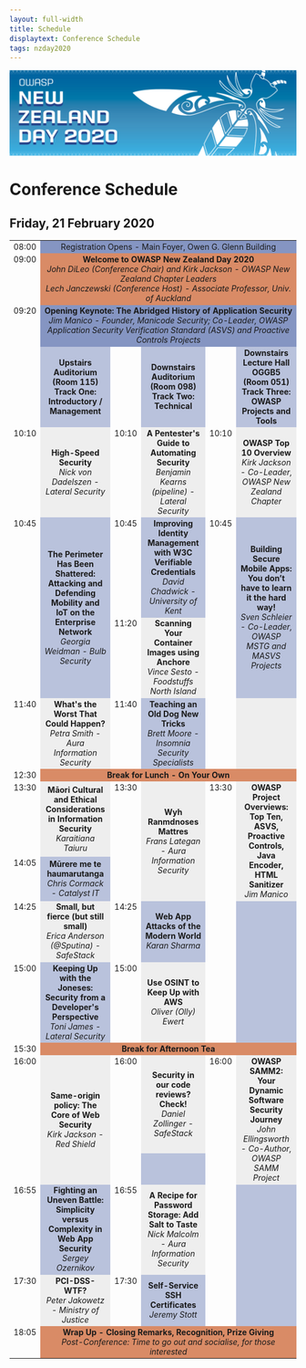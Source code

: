 ```yaml
---
layout: full-width
title: Schedule
displaytext: Conference Schedule
tags: nzday2020
---
```


![Conference Web Banner](../assets/images/Web_Banner-OWASP_NZ_Day_2020.jpg)

# Conference Schedule

## Friday, 21 February 2020

<table width="100%">
  <tr>
    <td style="vertical-align: top; text-align: right;">08:00</td>
    <td colspan="5" style="background-color: #8595C2; text-align: center;">
      Registration Opens - Main Foyer, Owen G. Glenn Building
    </td>
  </tr>
  <tr>
    <td valign="top" align="right">09:00</td>
    <td colspan="5" style="background-color: #D98B66; text-align: center;">
      <strong>Welcome to OWASP New Zealand Day 2020</strong>
      <br />
      <em>John DiLeo (Conference Chair) and Kirk Jackson - OWASP New Zealand Chapter Leaders<br />Lech Janczewski (Conference Host) - Associate Professor, Univ. of Auckland</em>
    </td>
  </tr>
  <tr>
    <td valign="top" align="right">09:20</td>
    <td colspan="5" style="background-color: #8595C2; text-align: center;">
      <strong>Opening Keynote: The Abridged History of Application Security</strong>
      <br />
      <em>Jim Manico - Founder, Manicode Security; Co-Leader, OWASP Application Security Verification Standard (ASVS) and Proactive Controls Projects</em>
    </td>
  </tr>
  <tr>
    <td style="width: 6%; vertical-align: top; text-align: right;">&nbsp;</td>
    <td style="background-color: #B9C2DC; text-align: center; width: 27%; font-weight: bold;">
      Upstairs Auditorium (Room 115)
      <br />
      Track One: Introductory / Management
    </td>
    <td style="width: 6%; vertical-align: top; text-align: right;">&nbsp;</td>
    <td style="background-color: #B9C2DC; text-align: center; width: 27%; font-weight: bold;">
      Downstairs Auditorium (Room 098)
      <br />
      Track Two: Technical
    </td>
    <td style="width: 6%; vertical-align: top; text-align: right;">&nbsp;</td>
    <td style="background-color: #B9C2DC; text-align: center; width: 27%; font-weight: bold;">
      Downstairs Lecture Hall OGGB5 (Room 051)
      <br />
      Track Three: OWASP Projects and Tools
    </td>
  </tr>
  <tr>
    <td style="vertical-align: top; text-align: right;">10:10</td>
    <td style="background-color: #EEE; text-align: center;">
      <strong>High-Speed Security</strong>
      <br />
      <em>Nick von Dadelszen - Lateral Security</em>
    </td>
    <td style="vertical-align: top; text-align: right;">10:10</td>
    <td style="background-color: #EEE; text-align: center">
      <strong>A Pentester's Guide to Automating Security</strong>
      <br />
      <em>Benjamin Kearns (pipeline) - Lateral Security</em>
    </td>
    <td style="vertical-align: top; text-align: right;">10:10</td>
    <td style="background-color: #EEE; text-align: center">
      <strong>OWASP Top 10 Overview</strong>
      <br />
      <em>Kirk Jackson - Co-Leader, OWASP New Zealand Chapter</em>
    </td>
  </tr>
  <tr>
    <td style="vertical-align: top; text-align: right;" rowspan="2">10:45</td>
    <td style="background-color: #B9C2DC; text-align: center;" rowspan="2">
      <strong>The Perimeter Has Been Shattered: Attacking and Defending Mobility and IoT on the Enterprise Network</strong>
      <br />
      <em>Georgia Weidman - Bulb Security</em>
    </td>
    <td style="vertical-align: top; text-align: right;">10:45</td>
    <td style="background-color: #B9C2DC; text-align: center;">
      <strong>Improving Identity Management with W3C Verifiable Credentials</strong>
      <br />
      <em>David Chadwick - University of Kent</em>
    </td>
    <td style="vertical-align: top; text-align: right;" rowspan="2">10:45</td>
    <td style="background-color: #B9C2DC; text-align: center" rowspan="2">
      <strong>Building Secure Mobile Apps: You don’t have to learn it the hard way!</strong>
      <br />
      <em>Sven Schleier - Co-Leader, OWASP MSTG and MASVS Projects</em>
    </td>
  </tr>
  <tr>
    <td style="width: 6%; vertical-align: top; text-align: right;">11:20</td>
    <td style="background-color: #EEE; text-align: center">
      <strong>Scanning Your Container Images using Anchore</strong>
      <br />
      <em>Vince Sesto - Foodstuffs North Island</em>
    </td>
  </tr>
  <tr>
    <td style="vertical-align: top; text-align: right;">11:40</td>
    <td style="background-color: #EEE; text-align: center">
      <strong>What's the Worst That Could Happen?</strong>
      <br />
      <em>Petra Smith - Aura Information Security</em>
    </td>
    <td style="vertical-align: top; text-align: right;">11:40</td>
    <td style="background-color: #B9C2DC; text-align: center">
      <strong>Teaching an Old Dog New Tricks</strong>
      <br />
      <em>Brett Moore - Insomnia Security Specialists</em>
    </td>
    <td style="vertical-align: top; text-align: right;">&nbsp;</td>
    <td style="background-color: #EEE; text-align: center">&nbsp;</td>
  </tr>
 <tr>
    <td style="vertical-align: top; text-align: right;">12:30</td>
    <td colspan="5" style="background-color: #D98B66; text-align: center; font-weight: bold;">Break for Lunch - On Your Own</td>
  </tr>
  <tr>
    <td style="vertical-align: top; text-align: right;">13:30</td>
    <td style="background-color: #EEE; text-align: center">
      <strong>Māori Cultural and Ethical Considerations in Information Security</strong>
      <br />
      <em>Karaitiana Taiuru</em></td>
    <td rowspan="2" style="vertical-align: top; text-align: right;">13:30</td>
    <td rowspan="2" style="background-color: #EEE; text-align: center">
      <strong>Wyh Ranmdnoses Mattres</strong>
      <br />
      <em>Frans Lategan - Aura Information Security</em>
    </td>
    <td rowspan="2" style="vertical-align: top; text-align: right;">13:30</td>
    <td rowspan="2" style="background-color: #EEE; text-align: center">
      <strong>OWASP Project Overviews: Top Ten, ASVS, Proactive Controls, Java Encoder, HTML Sanitizer</strong>
      <br />
      <em>Jim Manico</em>
    </td>
  </tr>
  <tr>
    <td style="vertical-align: top; text-align: right;">14:05</td>
    <td style="background-color: #B9C2DC; text-align: center">
      <strong>Mūrere me te haumarutanga</strong>
      <br />
      <em>Chris Cormack - Catalyst IT</em>
    </td>
  </tr>
  <tr>
    <td style="vertical-align: top; text-align: right;">14:25</td>
    <td style="background-color: #EEE; text-align: center">
      <strong>Small, but fierce (but still small)</strong>  
      <br />  
      <em>Erica Anderson (@Sputina) - SafeStack</em>
    </td>
    <td style="vertical-align: top; text-align: right;">14:25</td>
    <td style="background-color: #B9C2DC; text-align: center">
      <strong>Web App Attacks of the Modern World</strong>
      <br />
      <em>Karan Sharma</em>
    </td>
    <td rowspan="2" style="vertical-align: top; text-align: right;">&nbsp;</td>
    <td rowspan="2" style="background-color: #B9C2DC; text-align: center">&nbsp;</td>
  </tr>
  <tr>
    <td style="vertical-align: top; text-align: right;">15:00</td>
    <td style="background-color: #B9C2DC; text-align: center">
      <strong>Keeping Up with the Joneses: Security from a Developer's Perspective</strong>
      <br />
      <em>Toni James - Lateral Security</em>
    </td>
    <td style="vertical-align: top; text-align: right;">15:00</td>
    <td style="background-color: #EEE; text-align: center">
      <strong>Use OSINT to Keep Up with AWS</strong>
      <br />
      <em>Oliver (Olly) Ewert</em>
    </td>
  </tr>
  <tr>
    <td style="vertical-align: top; text-align: right;">15:30</td>
    <td colspan="5" style="background-color: #D98B66; text-align: center; font-weight: bold;">Break for Afternoon Tea</td>
  </tr>
  <tr>
    <td rowspan="2" style="vertical-align: top; text-align: right;">16:00</td>
    <td rowspan="2" style="background-color: #EEE; text-align: center">
      <strong>Same-origin policy: The Core of Web Security</strong>
      <br />
      <em>Kirk Jackson - Red Shield</em>
    </td>
    <td style="vertical-align: top; text-align: right;">16:00</td>
    <td style="background-color: #EEE; text-align: center">
      <strong>Security in our code reviews? Check!</strong>
      <br />
      <em>Daniel Zollinger - SafeStack</em>
    </td>
    <td rowspan="2" style="vertical-align: top; text-align: right;">16:00</td>
    <td rowspan="2" style="background-color: #EEE; text-align: center;">
      <strong>OWASP SAMM2: Your Dynamic Software Security Journey</strong>
      <br />
      <em>John Ellingsworth - Co-Author, OWASP SAMM Project</em>
    </td>
  </tr>
  <tr>
    <td style="vertical-align: top; text-align: right;">&nbsp;</td>
    <td style="background-color: #B9C2DC; text-align: center">&nbsp;<br />&nbsp;</td>
  </tr>
  <tr>
    <td style="vertical-align: top; text-align: right;">16:55</td>
    <td style="background-color: #B9C2DC; text-align: center">
      <strong>Fighting an Uneven Battle: Simplicity versus Complexity in Web App Security</strong>
      <br />
      <em>Sergey Ozernikov</em>
    </td>
    <td style="vertical-align: top; text-align: right;">16:55</td>
    <td style="background-color: #EEE; text-align: center">
      <strong>A Recipe for Password Storage: Add Salt to Taste</strong>
      <br />
      <em>Nick Malcolm - Aura Information Security</em>
    </td>
    <td rowspan="2" style="vertical-align: top; text-align: right;">&nbsp;</td>
    <td rowspan="2" style="background-color: #B9C2DC; text-align: center">&nbsp;</td>
  </tr>
  <tr>
    <td style="vertical-align: top; text-align: right;">17:30</td>
    <td style="background-color: #EEE; text-align: center">
      <strong>PCI-DSS-WTF?</strong>
      <br />
      <em>Peter Jakowetz - Ministry of Justice</em>
    </td>
    <td style="vertical-align: top; text-align: right;">17:30</td>
    <td style="background-color: #B9C2DC; text-align: center">
      <strong>Self-Service SSH Certificates</strong>
      <br />
      <em>Jeremy Stott</em>
    </td>
  </tr>
  <tr>
    <td style="vertical-align: top; text-align: right;">18:05</td>
    <td colspan="5" style="background-color: #D98B66; text-align: center;">
      <strong>Wrap Up - Closing Remarks, Recognition, Prize Giving</strong>
      <br />
      <em>Post-Conference: Time to go out and socialise, for those interested</em>
    </td>
  </tr>
</table>
